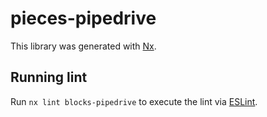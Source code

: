 # pieces-pipedrive

This library was generated with [Nx](https://nx.dev).

## Running lint

Run `nx lint blocks-pipedrive` to execute the lint via [ESLint](https://eslint.org/).
